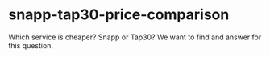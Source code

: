 # snapp-tap30-price-comparison
Which service is cheaper? Snapp or Tap30? We want to find and answer for this question.
